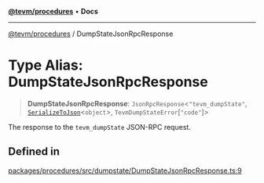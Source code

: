 [**@tevm/procedures**](../README.md) • **Docs**

***

[@tevm/procedures](../globals.md) / DumpStateJsonRpcResponse

# Type Alias: DumpStateJsonRpcResponse

> **DumpStateJsonRpcResponse**: `JsonRpcResponse`\<`"tevm_dumpState"`, [`SerializeToJson`](SerializeToJson.md)\<`object`\>, `TevmDumpStateError`\[`"code"`\]\>

The response to the `tevm_dumpState` JSON-RPC request.

## Defined in

[packages/procedures/src/dumpstate/DumpStateJsonRpcResponse.ts:9](https://github.com/qbzzt/tevm-monorepo/blob/main/packages/procedures/src/dumpstate/DumpStateJsonRpcResponse.ts#L9)
